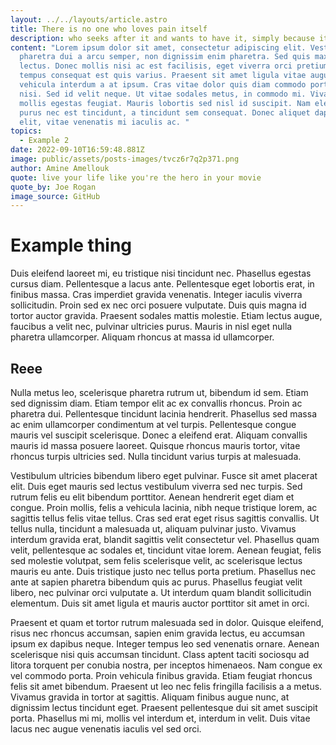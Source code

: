```yaml
---
layout: ../../layouts/article.astro
title: There is no one who loves pain itself
description: who seeks after it and wants to have it, simply because it is pain.
content: "Lorem ipsum dolor sit amet, consectetur adipiscing elit. Vestibulum
  pharetra dui a arcu semper, non dignissim enim pharetra. Sed quis maximus
  lectus. Donec mollis nisi ac est facilisis, eget viverra orci pretium. Integer
  tempus consequat est quis varius. Praesent sit amet ligula vitae augue
  vehicula interdum a at ipsum. Cras vitae dolor quis diam commodo porta vel et
  nisi. Sed id velit neque. Ut vitae sodales metus, in commodo mi. Vivamus
  mollis egestas feugiat. Mauris lobortis sed nisl id suscipit. Nam elementum
  purus nec est tincidunt, a tincidunt sem consequat. Donec aliquet dapibus
  elit, vitae venenatis mi iaculis ac. "
topics:
  - Example 2
date: 2022-09-10T16:59:48.881Z
image: public/assets/posts-images/tvcz6r7q2p371.png
author: Amine Amellouk
quote: live your life like you're the hero in your movie
quote_by: Joe Rogan
image_source: GitHub
---
```

# Example thing
Duis eleifend laoreet mi, eu tristique nisi tincidunt nec. Phasellus egestas cursus diam. Pellentesque a lacus ante. Pellentesque eget lobortis erat, in finibus massa. Cras imperdiet gravida venenatis. Integer iaculis viverra sollicitudin. Proin sed ex nec orci posuere vulputate. Duis quis magna id tortor auctor gravida. Praesent sodales mattis molestie. Etiam lectus augue, faucibus a velit nec, pulvinar ultricies purus. Mauris in nisl eget nulla pharetra ullamcorper. Aliquam rhoncus at massa id ullamcorper.

## Reee
Nulla metus leo, scelerisque pharetra rutrum ut, bibendum id sem. Etiam sed dignissim diam. Etiam tempor elit ac ex convallis rhoncus. Proin ac pharetra dui. Pellentesque tincidunt lacinia hendrerit. Phasellus sed massa ac enim ullamcorper condimentum at vel turpis. Pellentesque congue mauris vel suscipit scelerisque. Donec a eleifend erat. Aliquam convallis mauris id massa posuere laoreet. Quisque rhoncus mauris tortor, vitae rhoncus turpis ultricies sed. Nulla tincidunt varius turpis at malesuada.

Vestibulum ultricies bibendum libero eget pulvinar. Fusce sit amet placerat elit. Duis eget mauris sed lectus vestibulum viverra sed nec turpis. Sed rutrum felis eu elit bibendum porttitor. Aenean hendrerit eget diam et congue. Proin mollis, felis a vehicula lacinia, nibh neque tristique lorem, ac sagittis tellus felis vitae tellus. Cras sed erat eget risus sagittis convallis. Ut tellus nulla, tincidunt a malesuada ut, aliquam pulvinar justo. Vivamus interdum gravida erat, blandit sagittis velit consectetur vel. Phasellus quam velit, pellentesque ac sodales et, tincidunt vitae lorem. Aenean feugiat, felis sed molestie volutpat, sem felis scelerisque velit, ac scelerisque lectus mauris eu ante. Duis tristique justo nec tellus porta pretium. Phasellus nec ante at sapien pharetra bibendum quis ac purus. Phasellus feugiat velit libero, nec pulvinar orci vulputate a. Ut interdum quam blandit sollicitudin elementum. Duis sit amet ligula et mauris auctor porttitor sit amet in orci.

Praesent et quam et tortor rutrum malesuada sed in dolor. Quisque eleifend, risus nec rhoncus accumsan, sapien enim gravida lectus, eu accumsan ipsum ex dapibus neque. Integer tempus leo sed venenatis ornare. Aenean scelerisque nisi quis accumsan tincidunt. Class aptent taciti sociosqu ad litora torquent per conubia nostra, per inceptos himenaeos. Nam congue ex vel commodo porta. Proin vehicula finibus gravida. Etiam feugiat rhoncus felis sit amet bibendum. Praesent ut leo nec felis fringilla facilisis a a metus. Vivamus gravida in tortor at sagittis. Aliquam finibus augue nunc, at dignissim lectus tincidunt eget. Praesent pellentesque dui sit amet suscipit porta. Phasellus mi mi, mollis vel interdum et, interdum in velit. Duis vitae lacus nec augue venenatis iaculis vel sed orci. 